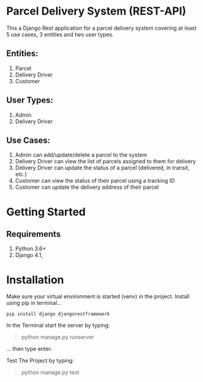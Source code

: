 # Parcel Delivery System (REST-API)
This a Django Rest application for a parcel delivery system covering at least 5 use cases, 3 entities and two user types.

## Entities:
1. Parcel
2. Delivery Driver
3. Customer

## User Types:
1. Admin
2. Delivery Driver

## Use Cases:
1. Admin can add/update/delete a parcel to the system
2. Delivery Driver can view the list of parcels assigned to them for delivery
3. Delivery Driver can update the status of a parcel (delivered, in transit, etc.)
4. Customer can view the status of their parcel using a tracking ID
5. Customer can update the delivery address of their parcel

# Getting Started

## Requirements

1. Python 3.6+
2. Django 4.1,

# Installation
Make sure your virtual environment is started (venv) in the project.
Install using pip in terminal... 

``` pip install django djangorestframework ```

In the Terminal start the server by typing:

> python manage.py runserver

... then type enter.

Test The Project by typing:

> python manage.py test
 



